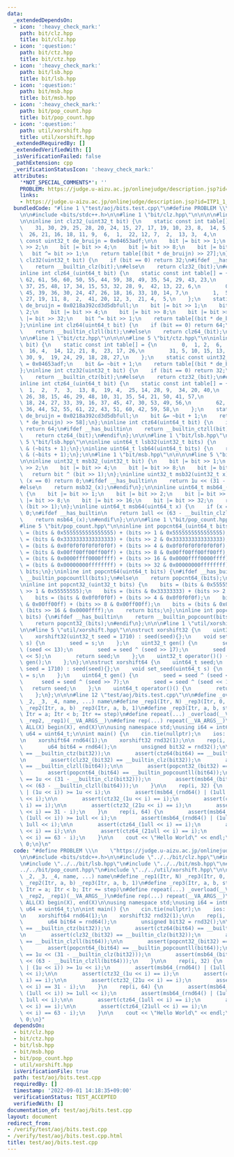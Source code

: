 ```yaml
---
data:
  _extendedDependsOn:
  - icon: ':heavy_check_mark:'
    path: bit/clz.hpp
    title: bit/clz.hpp
  - icon: ':question:'
    path: bit/ctz.hpp
    title: bit/ctz.hpp
  - icon: ':heavy_check_mark:'
    path: bit/lsb.hpp
    title: bit/lsb.hpp
  - icon: ':question:'
    path: bit/msb.hpp
    title: bit/msb.hpp
  - icon: ':heavy_check_mark:'
    path: bit/pop_count.hpp
    title: bit/pop_count.hpp
  - icon: ':question:'
    path: util/xorshift.hpp
    title: util/xorshift.hpp
  _extendedRequiredBy: []
  _extendedVerifiedWith: []
  _isVerificationFailed: false
  _pathExtension: cpp
  _verificationStatusIcon: ':heavy_check_mark:'
  attributes:
    '*NOT_SPECIAL_COMMENTS*': ''
    PROBLEM: https://judge.u-aizu.ac.jp/onlinejudge/description.jsp?id=ITP1_1_A
    links:
    - https://judge.u-aizu.ac.jp/onlinejudge/description.jsp?id=ITP1_1_A
  bundledCode: "#line 1 \"test/aoj/bits.test.cpp\"\n#define PROBLEM \\\n    \"https://judge.u-aizu.ac.jp/onlinejudge/description.jsp?id=ITP1_1_A\"\
    \n\n#include <bits/stdc++.h>\n\n#line 1 \"bit/clz.hpp\"\n\n\n\n#line 5 \"bit/clz.hpp\"\
    \n\ninline int clz32_(uint32_t bit) {\n    static const int table[] = {\n    \
    \    31, 30, 29, 25, 28, 20, 24, 15, 27, 17, 19, 10, 23, 8,  14, 5,\n        0,\
    \  26, 21, 16, 18, 11, 9,  6,  1,  22, 12, 7,  2,  13, 3,  4,\n    };\n    static\
    \ const uint32_t de_bruijn = 0x04653adf;\n\n    bit |= bit >> 1;\n    bit |= bit\
    \ >> 2;\n    bit |= bit >> 4;\n    bit |= bit >> 8;\n    bit |= bit >> 16;\n \
    \   bit ^= bit >> 1;\n    return table[(bit * de_bruijn) >> 27];\n};\ninline int\
    \ clz32(uint32_t bit) {\n    if (bit == 0) return 32;\n#ifdef __has_builtin\n\
    \    return __builtin_clz(bit);\n#else\n    return clz32_(bit);\n#endif\n};\n\n\
    inline int clz64_(uint64_t bit) {\n    static const int table[] = {\n        63,\
    \ 62, 61, 56, 60, 50, 55, 44, 59, 38, 49, 35, 54, 29, 43, 23,\n        58, 46,\
    \ 37, 25, 48, 17, 34, 15, 53, 32, 28, 9,  42, 13, 22, 6,\n        0,  57, 51,\
    \ 45, 39, 36, 30, 24, 47, 26, 18, 16, 33, 10, 14, 7,\n        1,  52, 40, 31,\
    \ 27, 19, 11, 8,  2,  41, 20, 12, 3,  21, 4,  5,\n    };\n    static const uint64_t\
    \ de_bruijn = 0x0218a392cd3d5dbfull;\n    bit |= bit >> 1;\n    bit |= bit >>\
    \ 2;\n    bit |= bit >> 4;\n    bit |= bit >> 8;\n    bit |= bit >> 16;\n    bit\
    \ |= bit >> 32;\n    bit ^= bit >> 1;\n    return table[(bit * de_bruijn) >> 58];\n\
    };\ninline int clz64(uint64_t bit) {\n    if (bit == 0) return 64;\n#ifdef __has_builtin\n\
    \    return __builtin_clzll(bit);\n#else\n    return clz64_(bit);\n#endif\n};\n\
    \n\n#line 1 \"bit/ctz.hpp\"\n\n\n\n#line 5 \"bit/ctz.hpp\"\n\ninline int ctz32_(uint32_t\
    \ bit) {\n    static const int table[] = {\n        0,  1, 2,  6,  3,  11, 7,\
    \  16, 4,  14, 12, 21, 8,  23, 17, 26,\n        31, 5, 10, 15, 13, 20, 22, 25,\
    \ 30, 9,  19, 24, 29, 18, 28, 27,\n    };\n    static const uint32_t de_bruijn\
    \ = 0x04653adf;\n    bit &= ~bit + 1;\n    return table[(bit * de_bruijn) >> 27];\n\
    };\ninline int ctz32(uint32_t bit) {\n    if (bit == 0) return 32;\n#ifdef __has_builtin\n\
    \    return __builtin_ctz(bit);\n#else\n    return ctz32_(bit);\n#endif\n};\n\n\
    inline int ctz64_(uint64_t bit) {\n    static const int table[] = {\n        0,\
    \  1,  2,  7,  3,  13, 8,  19, 4,  25, 14, 28, 9,  34, 20, 40,\n        5,  17,\
    \ 26, 38, 15, 46, 29, 48, 10, 31, 35, 54, 21, 50, 41, 57,\n        63, 6,  12,\
    \ 18, 24, 27, 33, 39, 16, 37, 45, 47, 30, 53, 49, 56,\n        62, 11, 23, 32,\
    \ 36, 44, 52, 55, 61, 22, 43, 51, 60, 42, 59, 58,\n    };\n    static const uint64_t\
    \ de_bruijn = 0x0218a392cd3d5dbfull;\n    bit &= ~bit + 1;\n    return table[(bit\
    \ * de_bruijn) >> 58];\n};\ninline int ctz64(uint64_t bit) {\n    if (bit == 0)\
    \ return 64;\n#ifdef __has_builtin\n    return __builtin_ctzll(bit);\n#else\n\
    \    return ctz64_(bit);\n#endif\n};\n\n\n#line 1 \"bit/lsb.hpp\"\n\n\n\n#line\
    \ 5 \"bit/lsb.hpp\"\n\ninline uint64_t lsb32(uint32_t bits) {\n    return bits\
    \ & (~bits + 1);\n};\ninline uint64_t lsb64(uint64_t bits) {\n    return bits\
    \ & (~bits + 1);\n};\n\n#line 1 \"bit/msb.hpp\"\n\n\n\n#line 5 \"bit/msb.hpp\"\
    \n\ninline uint32_t msb32_(uint32_t bit) {\n    bit |= bit >> 1;\n    bit |= bit\
    \ >> 2;\n    bit |= bit >> 4;\n    bit |= bit >> 8;\n    bit |= bit >> 16;\n \
    \   return bit ^ (bit >> 1);\n};\ninline uint32_t msb32(uint32_t x) {\n    if\
    \ (x == 0) return 0;\n#ifdef __has_builtin\n    return 1u << (31 - __builtin_clz(x));\n\
    #else\n    return msb32_(x);\n#endif\n};\n\ninline uint64_t msb64_(uint64_t bit)\
    \ {\n    bit |= bit >> 1;\n    bit |= bit >> 2;\n    bit |= bit >> 4;\n    bit\
    \ |= bit >> 8;\n    bit |= bit >> 16;\n    bit |= bit >> 32;\n    return bit ^\
    \ (bit >> 1);\n};\ninline uint64_t msb64(uint64_t x) {\n    if (x == 0) return\
    \ 0;\n#ifdef __has_builtin\n    return 1ull << (63 - __builtin_clzll(x));\n#else\n\
    \    return msb64_(x);\n#endif\n};\n\n\n#line 1 \"bit/pop_count.hpp\"\n\n\n\n\
    #line 5 \"bit/pop_count.hpp\"\n\ninline int popcnt64_(uint64_t bits) {\n    bits\
    \ = (bits & 0x5555555555555555) + (bits >> 1 & 0x5555555555555555);\n    bits\
    \ = (bits & 0x3333333333333333) + (bits >> 2 & 0x3333333333333333);\n    bits\
    \ = (bits & 0x0f0f0f0f0f0f0f0f) + (bits >> 4 & 0x0f0f0f0f0f0f0f0f);\n    bits\
    \ = (bits & 0x00ff00ff00ff00ff) + (bits >> 8 & 0x00ff00ff00ff00ff);\n    bits\
    \ = (bits & 0x0000ffff0000ffff) + (bits >> 16 & 0x0000ffff0000ffff);\n    bits\
    \ = (bits & 0x00000000ffffffff) + (bits >> 32 & 0x00000000ffffffff);\n    return\
    \ bits;\n};\ninline int popcnt64(uint64_t bits) {\n#ifdef __has_builtin\n    return\
    \ __builtin_popcountll(bits);\n#else\n    return popcnt64_(bits);\n#endif\n};\n\
    \ninline int popcnt32_(uint32_t bits) {\n    bits = (bits & 0x55555555) + (bits\
    \ >> 1 & 0x55555555);\n    bits = (bits & 0x33333333) + (bits >> 2 & 0x33333333);\n\
    \    bits = (bits & 0x0f0f0f0f) + (bits >> 4 & 0x0f0f0f0f);\n    bits = (bits\
    \ & 0x00ff00ff) + (bits >> 8 & 0x00ff00ff);\n    bits = (bits & 0x0000ffff) +\
    \ (bits >> 16 & 0x0000ffff);\n    return bits;\n};\ninline int popcnt32(uint32_t\
    \ bits) {\n#ifdef __has_builtin\n    return __builtin_popcount(bits);\n#else\n\
    \    return popcnt32_(bits);\n#endif\n};\n\n\n#line 1 \"util/xorshift.hpp\"\n\n\
    \n\n#line 5 \"util/xorshift.hpp\"\n\nstruct xorshift32 {\n    uint32_t seed;\n\
    \    xorshift32(uint32_t seed = 1710) : seed(seed){};\n    void set_seed(uint32_t\
    \ s) {\n        seed = s;\n    };\n    uint32_t gen() {\n        seed = seed ^\
    \ (seed << 13);\n        seed = seed ^ (seed >> 17);\n        seed = seed ^ (seed\
    \ << 5);\n        return seed;\n    };\n    uint32_t operator()() {\n        return\
    \ gen();\n    };\n};\n\nstruct xorshift64 {\n    uint64_t seed;\n    xorshift64(uint64_t\
    \ seed = 1710) : seed(seed){};\n    void set_seed(uint64_t s) {\n        seed\
    \ = s;\n    };\n    uint64_t gen() {\n        seed = seed ^ (seed << 13);\n  \
    \      seed = seed ^ (seed >> 7);\n        seed = seed ^ (seed << 17);\n     \
    \   return seed;\n    };\n    uint64_t operator()() {\n        return gen();\n\
    \    };\n};\n\n\n#line 12 \"test/aoj/bits.test.cpp\"\n\n#define _overload(_1,\
    \ _2, _3, _4, name, ...) name\n#define _rep1(Itr, N) _rep3(Itr, 0, N, 1)\n#define\
    \ _rep2(Itr, a, b) _rep3(Itr, a, b, 1)\n#define _rep3(Itr, a, b, step) for (i64\
    \ Itr = a; Itr < b; Itr += step)\n#define repeat(...) _overload(__VA_ARGS__, _rep3,\
    \ _rep2, _rep1)(__VA_ARGS__)\n#define rep(...) repeat(__VA_ARGS__)\n\n#define\
    \ ALL(X) begin(X), end(X)\n\nusing namespace std;\nusing i64 = int64_t;\nusing\
    \ u64 = uint64_t;\n\nint main() {\n    cin.tie(nullptr);\n    ios::sync_with_stdio(false);\n\
    \n    xorshift64 rnd64(1);\n    xorshift32 rnd32(1);\n\n    rep(i, 1 << 25) {\n\
    \        u64 bit64 = rnd64();\n        unsigned bit32 = rnd32();\n\n        assert(ctz32_(bit32)\
    \ == __builtin_ctz(bit32));\n        assert(ctz64(bit64) == __builtin_ctzll(bit64));\n\
    \n        assert(clz32_(bit32) == __builtin_clz(bit32));\n        assert(clz64(bit64)\
    \ == __builtin_clzll(bit64));\n\n        assert(popcnt32_(bit32) == __builtin_popcount(bit32));\n\
    \        assert(popcnt64_(bit64) == __builtin_popcountll(bit64));\n\n        assert(msb32_(bit32)\
    \ == 1u << (31 - __builtin_clz(bit32)));\n        assert(msb64_(bit64) == 1ull\
    \ << (63 - __builtin_clzll(bit64)));\n    }\n\n    rep(i, 32) {\n        assert(msb32_(rnd32()\
    \ | (1u << i)) >= 1u << i);\n        assert(msb64_(rnd64() | (1ull << i)) >= 1ull\
    \ << i);\n\n        assert(ctz32_(1u << i) == i);\n        assert(ctz32_(3u <<\
    \ i) == i);\n\n        assert(ctz32_(21u << i) == i);\n        assert(clz32_(1u\
    \ << i) == 31 - i);\n    }\n    rep(i, 64) {\n        assert(msb64_(rnd32() |\
    \ (1ull << i)) >= 1ull << i);\n        assert(msb64_(rnd64() | (1ull << i)) >=\
    \ 1ull << i);\n\n        assert(ctz64_(1ull << i) == i);\n        assert(ctz64_(3ull\
    \ << i) == i);\n\n        assert(ctz64_(21ull << i) == i);\n        assert(clz64_(1ull\
    \ << i) == 63 - i);\n    }\n\n    cout << \"Hello World\" << endl;\n    return\
    \ 0;\n}\n"
  code: "#define PROBLEM \\\n    \"https://judge.u-aizu.ac.jp/onlinejudge/description.jsp?id=ITP1_1_A\"\
    \n\n#include <bits/stdc++.h>\n\n#include \"../../bit/clz.hpp\"\n#include \"../../bit/ctz.hpp\"\
    \n#include \"../../bit/lsb.hpp\"\n#include \"../../bit/msb.hpp\"\n#include \"\
    ../../bit/pop_count.hpp\"\n#include \"../../util/xorshift.hpp\"\n\n#define _overload(_1,\
    \ _2, _3, _4, name, ...) name\n#define _rep1(Itr, N) _rep3(Itr, 0, N, 1)\n#define\
    \ _rep2(Itr, a, b) _rep3(Itr, a, b, 1)\n#define _rep3(Itr, a, b, step) for (i64\
    \ Itr = a; Itr < b; Itr += step)\n#define repeat(...) _overload(__VA_ARGS__, _rep3,\
    \ _rep2, _rep1)(__VA_ARGS__)\n#define rep(...) repeat(__VA_ARGS__)\n\n#define\
    \ ALL(X) begin(X), end(X)\n\nusing namespace std;\nusing i64 = int64_t;\nusing\
    \ u64 = uint64_t;\n\nint main() {\n    cin.tie(nullptr);\n    ios::sync_with_stdio(false);\n\
    \n    xorshift64 rnd64(1);\n    xorshift32 rnd32(1);\n\n    rep(i, 1 << 25) {\n\
    \        u64 bit64 = rnd64();\n        unsigned bit32 = rnd32();\n\n        assert(ctz32_(bit32)\
    \ == __builtin_ctz(bit32));\n        assert(ctz64(bit64) == __builtin_ctzll(bit64));\n\
    \n        assert(clz32_(bit32) == __builtin_clz(bit32));\n        assert(clz64(bit64)\
    \ == __builtin_clzll(bit64));\n\n        assert(popcnt32_(bit32) == __builtin_popcount(bit32));\n\
    \        assert(popcnt64_(bit64) == __builtin_popcountll(bit64));\n\n        assert(msb32_(bit32)\
    \ == 1u << (31 - __builtin_clz(bit32)));\n        assert(msb64_(bit64) == 1ull\
    \ << (63 - __builtin_clzll(bit64)));\n    }\n\n    rep(i, 32) {\n        assert(msb32_(rnd32()\
    \ | (1u << i)) >= 1u << i);\n        assert(msb64_(rnd64() | (1ull << i)) >= 1ull\
    \ << i);\n\n        assert(ctz32_(1u << i) == i);\n        assert(ctz32_(3u <<\
    \ i) == i);\n\n        assert(ctz32_(21u << i) == i);\n        assert(clz32_(1u\
    \ << i) == 31 - i);\n    }\n    rep(i, 64) {\n        assert(msb64_(rnd32() |\
    \ (1ull << i)) >= 1ull << i);\n        assert(msb64_(rnd64() | (1ull << i)) >=\
    \ 1ull << i);\n\n        assert(ctz64_(1ull << i) == i);\n        assert(ctz64_(3ull\
    \ << i) == i);\n\n        assert(ctz64_(21ull << i) == i);\n        assert(clz64_(1ull\
    \ << i) == 63 - i);\n    }\n\n    cout << \"Hello World\" << endl;\n    return\
    \ 0;\n}"
  dependsOn:
  - bit/clz.hpp
  - bit/ctz.hpp
  - bit/lsb.hpp
  - bit/msb.hpp
  - bit/pop_count.hpp
  - util/xorshift.hpp
  isVerificationFile: true
  path: test/aoj/bits.test.cpp
  requiredBy: []
  timestamp: '2022-09-01 14:18:35+09:00'
  verificationStatus: TEST_ACCEPTED
  verifiedWith: []
documentation_of: test/aoj/bits.test.cpp
layout: document
redirect_from:
- /verify/test/aoj/bits.test.cpp
- /verify/test/aoj/bits.test.cpp.html
title: test/aoj/bits.test.cpp
---
```

